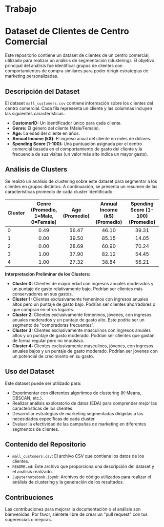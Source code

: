 # Trabajo
# Dataset de Clientes de Centro Comercial

Este repositorio contiene un dataset de clientes de un centro comercial, utilizado para realizar un análisis de segmentación (clustering). El objetivo principal del análisis fue identificar grupos de clientes con comportamientos de compra similares para poder dirigir estrategias de marketing personalizadas.

## Descripción del Dataset

El dataset `mall_customers.csv` contiene información sobre los clientes del centro comercial. Cada fila representa un cliente y las columnas incluyen las siguientes características:

* **CustomerID:** Un identificador único para cada cliente.
* **Genre:** El género del cliente (Male/Female).
* **Age:** La edad del cliente en años.
* **Annual Income (k$):** El ingreso anual del cliente en miles de dólares.
* **Spending Score (1-100):** Una puntuación asignada por el centro comercial basada en el comportamiento de gasto del cliente y la frecuencia de sus visitas (un valor más alto indica un mayor gasto).

## Análisis de Clusters

Se realizó un análisis de clustering sobre este dataset para segmentar a los clientes en grupos distintos. A continuación, se presenta un resumen de las características promedio de cada cluster identificado:

| Cluster | Genre (Promedio, 1=Male, 0=Female) | Age (Promedio) | Annual Income (k$) (Promedio) | Spending Score (1-100) (Promedio) |
| :------ | :--------------------------------: | :-------------: | :---------------------------: | :---------------------------------: |
| 0       | 0.49                               | 56.47          | 46.10                       | 39.31                               |
| 1       | 0.00                               | 39.50          | 85.15                       | 14.05                               |
| 2       | 0.00                               | 28.69          | 60.90                       | 70.24                               |
| 3       | 1.00                               | 37.90          | 82.12                       | 54.45                               |
| 4       | 1.00                               | 27.32          | 38.84                       | 56.21                               |

**Interpretación Preliminar de los Clusters:**

* **Cluster 0:** Clientes de mayor edad con ingresos anuales moderados y un puntaje de gasto relativamente bajo. Podrían ser clientes más conservadores en sus gastos.
* **Cluster 1:** Clientes exclusivamente femeninos con ingresos anuales altos pero un puntaje de gasto bajo. Podrían ser clientes ahorradores o que compran en otros lugares.
* **Cluster 2:** Clientes exclusivamente femeninos, jóvenes, con ingresos anuales moderados y un puntaje de gasto alto. Este podría ser un segmento de "compradoras frecuentes".
* **Cluster 3:** Clientes exclusivamente masculinos con ingresos anuales altos y un puntaje de gasto moderado. Podrían ser clientes que gastan de forma regular pero no impulsiva.
* **Cluster 4:** Clientes exclusivamente masculinos, jóvenes, con ingresos anuales bajos y un puntaje de gasto moderado. Podrían ser jóvenes con un potencial de crecimiento en su gasto.

## Uso del Dataset

Este dataset puede ser utilizado para:

* Experimentar con diferentes algoritmos de clustering (K-Means, DBSCAN, etc.).
* Realizar análisis exploratorio de datos (EDA) para comprender mejor las características de los clientes.
* Desarrollar estrategias de marketing segmentadas dirigidas a las necesidades específicas de cada cluster.
* Evaluar la efectividad de las campañas de marketing en diferentes segmentos de clientes.

## Contenido del Repositorio

* `mall_customers.csv`: El archivo CSV que contiene los datos de los clientes.
* `README.md`: Este archivo que proporciona una descripción del dataset y el análisis realizado.
* `Jupyternotebook.ipynb`: Archivos de código utilizados para realizar el análisis de clustering y la generación de los resultados.

## Contribuciones

Las contribuciones para mejorar la documentación o el análisis son bienvenidas. Por favor, siéntete libre de crear un "pull request" con tus sugerencias o mejoras.
